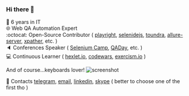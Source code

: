 ### Hi there 👋

👴  6 years in IT <br />
🌐  Web QA Automation Expert <br />
:octocat:  Open-Source Contributor ( [playright](https://github.com/automician/playright), [selenidejs](https://github.com/KnowledgeExpert/selenidejs), [toundra](https://github.com/alex-popov-tech/toundra), [allure-server](https://github.com/KnowledgeExpert/allure-server), [xpather](https://github.com/KnowledgeExpert/xpather), etc. ) <br />
🔈  Conferences Speaker ( [Selenium Camp](https://www.youtube.com/watch?v=jjdIGlM2v5k), [QADay](https://qaday.org/Alexander-Popov-2018/), etc. ) <br />
💻  Continuous Learner ( [hexlet.io](https://ru.hexlet.io/u/alex_popov_tech), [codewars](https://www.codewars.com/users/AleksanderPopov), [exercism.io](https://exercism.io/profiles/AleksanderPopov) ) <br />

And of course...keyboards lover!
![screenshot](https://github.com/alex-popov-tech/alex-popov-tech/blob/master/keyboard.jpg)

📧  Contacts [telegram](https://t.me/alex_popov_tech), [email](mailto:alex.popov.tech@gmail.com), [linkedin](https://www.linkedin.com/in/aleksanderpopov/), [skype](https://join.skype.com/invite/n3eQXadjiWGo) ( better to choose one of the first tho )
